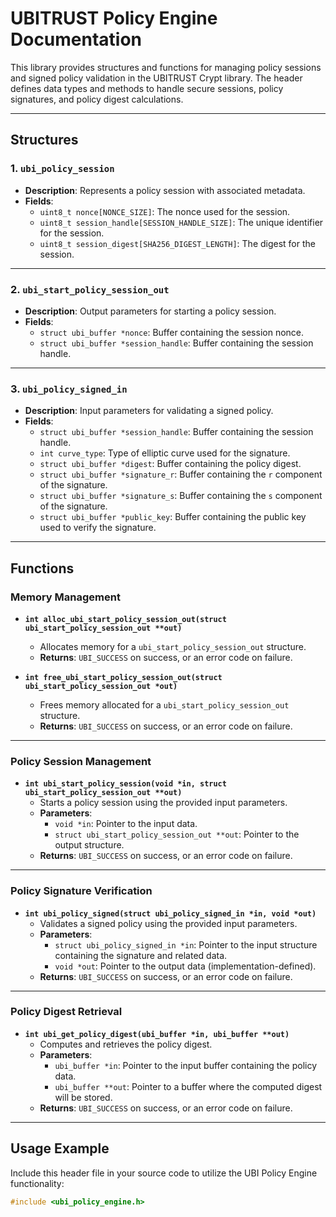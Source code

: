 # UBITRUST Policy Engine Documentation

This library provides structures and functions for managing policy sessions and signed policy validation in the UBITRUST Crypt library. The header defines data types and methods to handle secure sessions, policy signatures, and policy digest calculations.

---

## Structures

### 1. `ubi_policy_session`
- **Description**: Represents a policy session with associated metadata.
- **Fields**:
  - `uint8_t nonce[NONCE_SIZE]`: The nonce used for the session.
  - `uint8_t session_handle[SESSION_HANDLE_SIZE]`: The unique identifier for the session.
  - `uint8_t session_digest[SHA256_DIGEST_LENGTH]`: The digest for the session.

---

### 2. `ubi_start_policy_session_out`
- **Description**: Output parameters for starting a policy session.
- **Fields**:
  - `struct ubi_buffer *nonce`: Buffer containing the session nonce.
  - `struct ubi_buffer *session_handle`: Buffer containing the session handle.

---

### 3. `ubi_policy_signed_in`
- **Description**: Input parameters for validating a signed policy.
- **Fields**:
  - `struct ubi_buffer *session_handle`: Buffer containing the session handle.
  - `int curve_type`: Type of elliptic curve used for the signature.
  - `struct ubi_buffer *digest`: Buffer containing the policy digest.
  - `struct ubi_buffer *signature_r`: Buffer containing the `r` component of the signature.
  - `struct ubi_buffer *signature_s`: Buffer containing the `s` component of the signature.
  - `struct ubi_buffer *public_key`: Buffer containing the public key used to verify the signature.

---

## Functions

### Memory Management
- **`int alloc_ubi_start_policy_session_out(struct ubi_start_policy_session_out **out)`**
  - Allocates memory for a `ubi_start_policy_session_out` structure.
  - **Returns**: `UBI_SUCCESS` on success, or an error code on failure.

- **`int free_ubi_start_policy_session_out(struct ubi_start_policy_session_out *out)`**
  - Frees memory allocated for a `ubi_start_policy_session_out` structure.
  - **Returns**: `UBI_SUCCESS` on success, or an error code on failure.

---

### Policy Session Management
- **`int ubi_start_policy_session(void *in, struct ubi_start_policy_session_out **out)`**
  - Starts a policy session using the provided input parameters.
  - **Parameters**:
    - `void *in`: Pointer to the input data.
    - `struct ubi_start_policy_session_out **out`: Pointer to the output structure.
  - **Returns**: `UBI_SUCCESS` on success, or an error code on failure.

---

### Policy Signature Verification
- **`int ubi_policy_signed(struct ubi_policy_signed_in *in, void *out)`**
  - Validates a signed policy using the provided input parameters.
  - **Parameters**:
    - `struct ubi_policy_signed_in *in`: Pointer to the input structure containing the signature and related data.
    - `void *out`: Pointer to the output data (implementation-defined).
  - **Returns**: `UBI_SUCCESS` on success, or an error code on failure.

---

### Policy Digest Retrieval
- **`int ubi_get_policy_digest(ubi_buffer *in, ubi_buffer **out)`**
  - Computes and retrieves the policy digest.
  - **Parameters**:
    - `ubi_buffer *in`: Pointer to the input buffer containing the policy data.
    - `ubi_buffer **out`: Pointer to a buffer where the computed digest will be stored.
  - **Returns**: `UBI_SUCCESS` on success, or an error code on failure.

---

## Usage Example

Include this header file in your source code to utilize the UBI Policy Engine functionality:

```c
#include <ubi_policy_engine.h>

